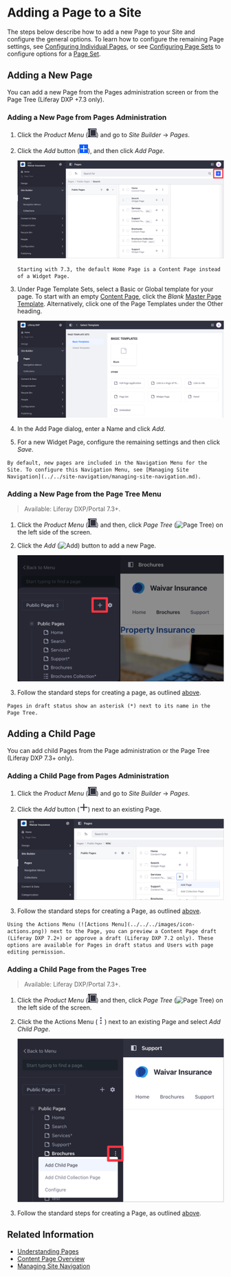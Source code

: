 # Adding a Page to a Site

The steps below describe how to add a new Page to your Site and configure the general options. To learn how to configure the remaining Page settings, see [Configuring Individual Pages](../page-settings/configuring-individual-pages.md), or see [Configuring Page Sets](../page-settings/configuring-page-sets.md) to configure options for a [Page Set](../understanding-pages/understanding-pages.md#page-sets).

## Adding a New Page

You can add a new Page from the Pages administration screen or from the Page Tree (Liferay DXP +7.3 only).

### Adding a New Page from Pages Administration

1. Click the *Product Menu* (![Product Menu](../../../images/icon-menu.png)) and go to *Site Builder* &rarr; *Pages*.

1. Click the *Add* button (![Add](../../../images/icon-add.png)), and then click *Add Page*.

    ![The Pages screen lets you edit your Site pages as a whole.](./adding-a-page-to-a-site/images/02.png)

    ```{note}
    Starting with 7.3, the default Home Page is a Content Page instead of a Widget Page.
    ```

1. Under Page Template Sets, select a Basic or Global template for your page. To start with an empty [Content Page](../understanding-pages/understanding-pages.md#page-types), click the *Blank* [Master Page Template](../defining-headers-and-footers/master-page-templates.md). Alternatively, click one of the Page Templates under the Other heading.

   ![Select a Basic or Global Template for your Page.](./adding-a-page-to-a-site/images/03.png)

1. In the Add Page dialog, enter a Name and click *Add*.

1. For a new Widget Page, configure the remaining settings and then click *Save*.

```{tip}
By default, new pages are included in the Navigation Menu for the Site. To configure this Navigation Menu, see [Managing Site Navigation](../../site-navigation/managing-site-navigation.md).
```

### Adding a New Page from the Page Tree Menu

> Available: Liferay DXP/Portal 7.3+.

1. Click the *Product Menu* (![Product Menu](../../../images/icon-menu.png)) and then, click *Page Tree* (![Page Tree](../../../images/icon-page-tree.png)) on the left side of the screen.

1. Click the *Add* (![Add](../../../images/icon-add-app.png)) button to add a new Page.

   ![Adding a new Page using the Page Tree menu.](adding-a-page-to-a-site/images/04.png)

1. Follow the standard steps for creating a page, as outlined [above](#adding-a-new-page).

```{tip}
Pages in draft status show an asterisk (*) next to its name in the Page Tree.
```

## Adding a Child Page

You can add child Pages from the Page administration or the Page Tree (Liferay DXP 7.3+ only).

### Adding a Child Page from Pages Administration

1. Click the *Product Menu* (![Product Menu](../../../images/icon-menu.png)) and go to *Site Builder* &rarr; *Pages*.

1. Click the *Add* button (![Add](../../../images/icon-duplicate.png)) next to an existing Page.

   ![Click the Add buton next to an exiting Page to create a new child Page.](./adding-a-page-to-a-site/images/05.png)

1. Follow the standard steps for creating a Page, as outlined [above](#adding-a-new-page).

```{tip}
Using the Actions Menu (![Actions Menu](../../../images/icon-actions.png)) next to the Page, you can preview a Content Page draft (Liferay DXP 7.2+) or approve a draft (Liferay DXP 7.2 only). These options are available for Pages in draft status and Users with page editing permission.
```

### Adding a Child Page from the Pages Tree

> Available: Liferay DXP/Portal 7.3+.

1. Click the *Product Menu* (![Product Menu](../../../images/icon-menu.png)) and then, click *Page Tree* (![Page Tree](../../../images/icon-page-tree.png)) on the left side of the screen.

1. Click the the Actions Menu (![Actions icon](../../../images/icon-actions.png)) next to an existing Page and select *Add Child Page*.

    ![Adding a Child Page using the Page Tree menu.](adding-a-page-to-a-site/images/01.png)

1. Follow the standard steps for creating a Page, as outlined [above](#adding-a-new-page).

## Related Information

- [Understanding Pages](../understanding-pages/understanding-pages.md)
- [Content Page Overview](../building-and-managing-content-pages/content-pages-overview.md)
- [Managing Site Navigation](../../site-navigation/managing-site-navigation.md)

